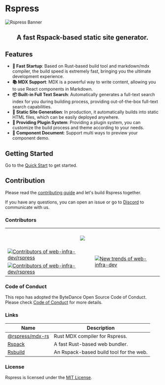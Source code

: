 # Rspress

<picture>
  <img alt="Rspress Banner" src="https://github.com/web-infra-dev/rspress/assets/39261479/999e7946-45ff-45d5-b9cd-594e634e0e5a">
</picture>

<h2 align="center">A fast Rspack-based static site generator.</h2>

## Features

- **🚀 Fast Startup**: Based on Rust-based build tool and markdown/mdx compiler, the build speed is extremely fast, bringing you the ultimate development experience.
- **📚 MDX Support**: MDX is a powerful way to write content, allowing you to use React components in Markdown.
- **📦 Built-in Full Text Search**: Automatically generates a full-text search index for you during building process, providing out-of-the-box full-text search capabilities.
- **🌈 Static Site Generation**: In production, it automatically builds into static HTML files, which can be easily deployed anywhere.
- **🔌 Providing Plugin System**: Providing a plugin system, you can customize the build process and theme according to your needs.
- **📝 Component Document**: Support multi ways to preview your component demo.

## Getting Started

Go to the [Quick Start](https://rspress.dev/guide/start/getting-started.html) to get started.

## Contribution

Please read the [contributing guide](./CONTRIBUTING.md) and let's build Rspress together.

If you have any questions, you can open an issue or go to [Discord](https://discord.com/invite/Cq6HweJM26) to communicate with us.

### Contributors

<a href="https://github.com/web-infra-dev/rspress/graphs/contributors" target="_blank">
  <table>
    <tr>
      <th colspan="2">
        <br/>
        <img src="https://contrib.rocks/image?repo=web-infra-dev/rspress&columns=16&max=96"><br/><br/>
      </th>
    </tr>
    <tr>
      <td>
        <picture>
          <source
            media="(prefers-color-scheme: dark)"
            srcset="https://next.ossinsight.io/widgets/official/compose-org-active-contributors/thumbnail.png?activity=active&period=past_90_days&owner_id=87694465&repo_ids=659104635&image_size=2x3&color_scheme=dark"
          />
          <img
            alt="Contributors of web-infra-dev/rspress"
            src="https://next.ossinsight.io/widgets/official/compose-org-active-contributors/thumbnail.png?activity=active&period=past_90_days&owner_id=87694465&repo_ids=659104635&image_size=2x3&color_scheme=light"
          />
        </picture>
      </td>
      <td rowspan="2">
       <picture>
        <source media="(prefers-color-scheme: dark)" srcset="https://next.ossinsight.io/widgets/official/compose-org-participants-growth/thumbnail.png?activity=new&period=past_90_days&owner_id=87694465&repo_ids=659104635&image_size=4x7&color_scheme=dark">
        <img alt="New trends of web-infra-dev" src="https://next.ossinsight.io/widgets/official/compose-org-participants-growth/thumbnail.png?activity=new&period=past_90_days&owner_id=87694465&repo_ids=659104635&image_size=4x7&color_scheme=light">
      </picture>
      </td>
    </tr>
    <tr>
      <td>
        <picture>
          <source
            media="(prefers-color-scheme: dark)"
            srcset="https://next.ossinsight.io/widgets/official/compose-org-active-contributors/thumbnail.png?activity=new&period=past_90_days&owner_id=87694465&repo_ids=659104635&image_size=2x3&color_scheme=dark"
          />
          <img
            alt="Contributors of web-infra-dev/rspress"
            src="https://next.ossinsight.io/widgets/official/compose-org-active-contributors/thumbnail.png?activity=new&period=past_90_days&owner_id=87694465&repo_ids=659104635&image_size=2x3&color_scheme=light"
          />
        </picture>
      </td>
    </tr>
  </table>
</a>

### Code of Conduct

This repo has adopted the ByteDance Open Source Code of Conduct. Please check [Code of Conduct](./CODE_OF_CONDUCT.md) for more details.

### Links

| Name                                                       | Description                             |
| ---------------------------------------------------------- | --------------------------------------- |
| [@rspress/mdx-rs](https://github.com/web-infra-dev/mdx-rs) | Rust MDX compiler for Rspress.          |
| [Rspack](https://github.com/web-infra-dev/rspack)          | A fast Rust-based web bundler.          |
| [Rsbuild](https://github.com/web-infra-dev/rsbuild)        | An Rspack-based build tool for the web. |

### License

Rspress is licensed under the [MIT License](./LICENSE).
